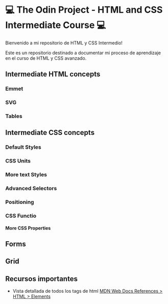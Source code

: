 # 💻 The Odin Project - HTML and CSS Intermediate Course 💻

Bienvenido a mi repositorio de HTML y CSS Intermedio!

Este es un repositorio destinado a documentar mi proceso de aprendizaje en el curso de HTML y CSS avanzado.

## Intermediate HTML concepts

### Emmet

### SVG

### Tables

## Intermediate CSS concepts

### Default Styles

### CSS Units

### More text Styles

### Advanced Selectors

### Positioning

### CSS Functio


#### More CSS Properties


## Forms

## Grid

## Recursos importantes
- Vista detallada de todos los tags de html [MDN Web Docs References > HTML > Elements](https://developer.mozilla.org/en-US/docs/Web/HTML/Element)






